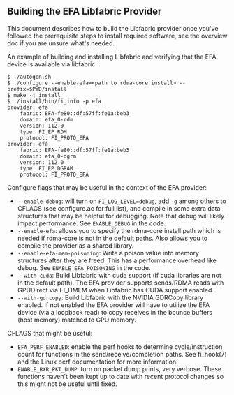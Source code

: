 ## Building the EFA Libfabric Provider

This document describes how to build the Libfabric provider once you've
followed the prerequisite steps to install required software, see the overview
doc if you are unsure what's needed.

An example of building and installing Libfabric and verifying that the EFA
device is available via libfabric:
```
$ ./autogen.sh
$ ./configure --enable-efa=<path to rdma-core install> --prefix=$PWD/install
$ make -j install
$ ./install/bin/fi_info -p efa
provider: efa
    fabric: EFA-fe80::df:57ff:fe1a:beb3
    domain: efa_0-rdm
    version: 112.0
    type: FI_EP_RDM
    protocol: FI_PROTO_EFA
provider: efa
    fabric: EFA-fe80::df:57ff:fe1a:beb3
    domain: efa_0-dgrm
    version: 112.0
    type: FI_EP_DGRAM
    protocol: FI_PROTO_EFA
```

Configure flags that may be useful in the context of the EFA provider:

* `--enable-debug`: will turn on `FI_LOG_LEVEL=debug`, add `-g` among others to
CFLAGS (see configure.ac for full list), and compile in some extra data
structures that may be helpful for debugging. Note that debug will likely
impact performance. See `ENABLE_DEBUG` in the code.
* `--enable-efa`: allows you to specify the rdma-core install path which is
needed if rdma-core is not in the default paths. Also allows you to compile the
provider as a shared library.
* `--enable-efa-mem-poisoning`: Write a poison value into memory structures after
they are freed. This has a performance overhead like debug. See
`ENABLE_EFA_POISONING` in the code.
* `--with-cuda`: Build Libfabric with cuda support (if cuda libraries are not in
the default path). The EFA provider supports sends/RDMA reads with GPUDirect
via FI_HMEM when Libfabric has CUDA support enabled.
* `--with-gdrcopy`: Build Libfabric with the NVIDIA GDRCopy library enabled. If
not enabled the EFA provider will have to utilize the EFA device (via a
loopback read) to copy receives in the bounce buffers (host memory) matched to
GPU memory.

CFLAGS that might be useful:

* `EFA_PERF_ENABLED`: enable the perf hooks to determine cycle/instruction count
for functions in the send/receive/completion paths. See fi_hook(7) and the
Linux perf documentation for more information.
* `ENABLE_RXR_PKT_DUMP`: turn on packet dump prints, very verbose. These
functions haven't been kept up to date with recent protocol changes so this
might not be useful until fixed.
